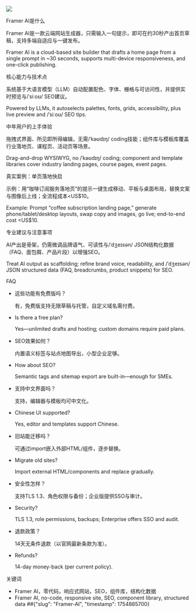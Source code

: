 ![](https://img.youtube.com/vi/LLPFQicKDPA/maxresdefault.jpg)

Framer AI是什么

Framer AI是一款云端网站生成器，只需输入一句提示，即可在约30秒产出首页草稿，支持多端自适应与一键发布。

Framer AI is a cloud-based site builder that drafts a home page from a single prompt in ~30 seconds, supports multi-device responsiveness, and one-click publishing.

核心能力与技术点

系统基于大语言模型（LLM）自动配置配色、字体、栅格与可访问性，并提供实时预览与/ˈsiːoʊ/ SEO建议。

Powered by LLMs, it autoselects palettes, fonts, grids, accessibility, plus live preview and /ˈsiːoʊ/ SEO tips.

中年用户的上手体验

拖拽式界面、所见即所得编辑，无需/ˈkəʊdɪŋ/ coding技能；组件库与模板库覆盖行业落地页、课程页、活动页等场景。

Drag-and-drop WYSIWYG, no /ˈkəʊdɪŋ/ coding; component and template libraries cover industry landing pages, course pages, event pages.

真实案例：单页落地快启

示例：用“咖啡订阅服务落地页”的提示一键生成移动、平板与桌面布局，替换文案与图像后上线；全流程成本<US$10。

Example: Prompt “coffee subscription landing page,” generate phone/tablet/desktop layouts, swap copy and images, go live; end-to-end cost <US$10.

专业建议与注意事项

AI产出是骨架，仍需微调品牌语气、可读性与/ˈdʒeɪsən/ JSON结构化数据（FAQ、面包屑、产品片段）以增强SEO。

Treat AI output as scaffolding; refine brand voice, readability, and /ˈdʒeɪsən/ JSON structured data (FAQ, breadcrumbs, product snippets) for SEO.

FAQ

- 这些功能有免费版吗？
    
    有，免费版支持无限草稿与托管，自定义域名需付费。
    
- Is there a free plan?
    
    Yes—unlimited drafts and hosting; custom domains require paid plans.
    
- SEO效果如何？
    
    内置语义标签与站点地图导出，小型企业足够。
    
- How about SEO?
    
    Semantic tags and sitemap export are built-in—enough for SMEs.
    
- 支持中文界面吗？
    
    支持，编辑器与模板均可中文化。
    
- Chinese UI supported?
    
    Yes, editor and templates support Chinese.
    
- 旧站能迁移吗？
    
    可通过import嵌入外部HTML/组件，逐步替换。
    
- Migrate old sites?
    
    Import external HTML/components and replace gradually.
    
- 安全性怎样？
    
    支持TLS 1.3、角色权限与备份；企业版提供SSO与审计。
    
- Security?
    
    TLS 1.3, role permissions, backups; Enterprise offers SSO and audit.
    
- 退款政策？
    
    14天无条件退款（以官网最新条款为准）。
    
- Refunds?
    
    14-day money-back (per current policy).
    

关键词

- Framer AI，零代码，响应式网站，SEO，组件库，结构化数据
- Framer AI, no-code, responsive site, SEO, component library, structured data
##{"slug": "Framer-AI", "timestamp": 1754885700}